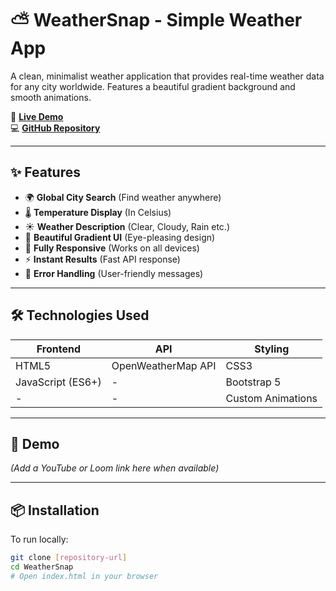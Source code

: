 # ⛅ WeatherSnap - Simple Weather App

A clean, minimalist weather application that provides real-time weather data for any city worldwide. Features a beautiful gradient background and smooth animations.

🔗 **[Live Demo](https://faheemcodes.github.io/WeatherSnap/)**  
💻 **[GitHub Repository](https://github.com/faheemcodes/WeatherSnap)**

---

## ✨ Features

- 🌍 **Global City Search** (Find weather anywhere)
- 🌡 **Temperature Display** (In Celsius)
- ☀️ **Weather Description** (Clear, Cloudy, Rain etc.)
- 🎨 **Beautiful Gradient UI** (Eye-pleasing design)
- 📱 **Fully Responsive** (Works on all devices)
- ⚡ **Instant Results** (Fast API response)
- 🚨 **Error Handling** (User-friendly messages)

---

## 🛠 Technologies Used

| Frontend           | API                | Styling          |
|--------------------|--------------------|------------------|
| HTML5              | OpenWeatherMap API | CSS3             |
| JavaScript (ES6+)  | -                  | Bootstrap 5      |
| -                  | -                  | Custom Animations|

---

## 🎥 Demo

*(Add a YouTube or Loom link here when available)*

---

## 📦 Installation

To run locally:

```bash
git clone [repository-url]
cd WeatherSnap
# Open index.html in your browser